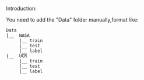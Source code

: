 Introduction:

You need to add the "Data" folder manually,format like:



    Data
    |__  NASA
         |__ train
         |__ test
         |__ label
    |__  UCR
         |__ train
         |__ test
         |__ label



